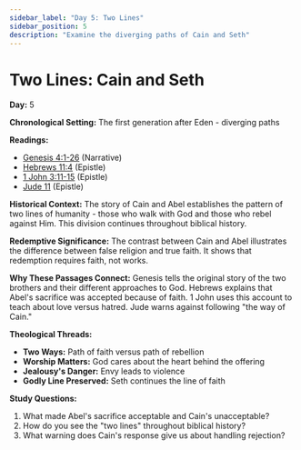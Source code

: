 ```yaml
---
sidebar_label: "Day 5: Two Lines"
sidebar_position: 5
description: "Examine the diverging paths of Cain and Seth"
---
```


# Two Lines: Cain and Seth

**Day:** 5

**Chronological Setting:** The first generation after Eden - diverging paths

**Readings:**
 - [Genesis 4:1-26](https://www.biblegateway.com/passage/?search=Genesis+4%3A1-26&version=ESV) (Narrative)
 - [Hebrews 11:4](https://www.biblegateway.com/passage/?search=Hebrews+11%3A4&version=ESV) (Epistle)
 - [1 John 3:11-15](https://www.biblegateway.com/passage/?search=1+John+3%3A11-15&version=ESV) (Epistle)
 - [Jude 11](https://www.biblegateway.com/passage/?search=Jude+11&version=ESV) (Epistle)

**Historical Context:** The story of Cain and Abel establishes the pattern of two lines of humanity - those who walk with God and those who rebel against Him. This division continues throughout biblical history.

**Redemptive Significance:** The contrast between Cain and Abel illustrates the difference between false religion and true faith. It shows that redemption requires faith, not works.

**Why These Passages Connect:** Genesis tells the original story of the two brothers and their different approaches to God. Hebrews explains that Abel's sacrifice was accepted because of faith. 1 John uses this account to teach about love versus hatred. Jude warns against following "the way of Cain."
 
**Theological Threads:**
- **Two Ways:** Path of faith versus path of rebellion
- **Worship Matters:** God cares about the heart behind the offering
- **Jealousy's Danger:** Envy leads to violence
- **Godly Line Preserved:** Seth continues the line of faith

**Study Questions:**
1. What made Abel's sacrifice acceptable and Cain's unacceptable?
2. How do you see the "two lines" throughout biblical history?
3. What warning does Cain's response give us about handling rejection?